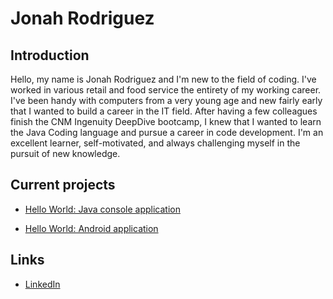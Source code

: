 # Jonah Rodriguez

## Introduction
Hello, my name is Jonah Rodriguez and I'm new to the field of coding. I've worked in various retail and food service the entirety of my working career. I've been handy with computers from a very young age and new fairly early that I wanted to build a career in the IT field. After having a few colleagues finish the CNM Ingenuity DeepDive bootcamp, I knew that I wanted to learn the Java Coding language and pursue a career in code development. I'm an excellent learner, self-motivated, and always challenging myself in the pursuit of new knowledge.

## Current projects

* [Hello World: Java console application](https://github.com/JonahRodriguez281/deep-dive-hello-world)

* [Hello World: Android application](https://github.com/JonahRodriguez281/android-hello-world)

## Links

* [LinkedIn](https://www.linkedin.com/in/jonah-rodriguez-106b231b5/)